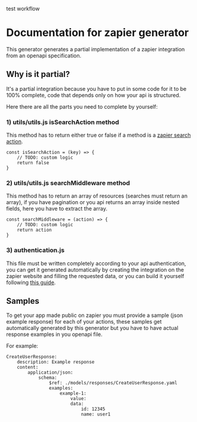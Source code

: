 test workflow


# Documentation for zapier generator

This generator generates a partial implementation of a zapier integration from an openapi specification.

## Why is it partial?

It's a partial integration because you have to put in some code for it to be 100% complete, code that depends only on how your api is structured.

Here there are all the parts you need to complete by yourself: 

### 1) **utils/utils.js** isSearchAction method
This method has to return either true or false if a method is a [zapier search action](https://platform.zapier.com/docs/search-create).
```
const isSearchAction = (key) => {
    // TODO: custom logic
    return false
}
```

### 2) **utils/utils.js** searchMiddleware method
This method has to return an array of resources (searches must return an array), if you have pagination or you api returns an array inside nested fields, here you have to extract the array.

```
const searchMiddleware = (action) => {
    // TODO: custom logic
    return action
}
```

### 3) **authentication.js**
This file must be written completely according to your api authentication, you can get it generated automatically by creating the integration on the zapier website and filling the requested data, or you can build it yourself following [this guide](https://platform.zapier.com/cli_tutorials/getting-started#adding-authentication).

## Samples
To get your app made public on zapier you must provide a sample (json example response) for each of your actions, these samples get automatically generated by this generator but you have to have actual response examples in you openapi file.  

For example: 

```
CreateUserResponse:
    description: Example response
    content:
        application/json:
            schema:
                $ref: ./models/responses/CreateUserResponse.yaml
                examples:
                    example-1:
                        value:
                        data:
                            id: 12345
                            name: user1
```
